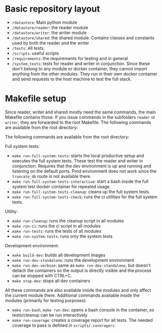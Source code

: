 # Basic repository layout

- `/datastore`: Main python module
- `/datastore/reader`: the reader module
- `/datastore/writer`: the writer module
- `/datastore/shared`: the shared module. Contains classes and constants used by both the reader and the writer
- `/tests`: All tests.
- `/scripts`: useful scripts
- `/requirements`: the requirements for testing and in general
- `/system_tests`: tests for reader and writer in conjunction. Since these don't belong to any module or docker container, they cannot import anything from the other modules. They run in their own docker container and send requests to the host machine to test the full stack.

# Makefile setup
Since reader, writer and shared mostly need the same commands, the main Makefile contains those. If you issue commands in the subfolders `reader` or `writer`, they are forwarded to the root Makefile. The following commands are available from the root directory:

The following commands are available from the root directory:

Full system tests:
- `make run-full-system-tests`: starts the local productive setup and executes the full system tests. These test the reader and writer in conjunction. Requires that the dev environment is up and running and listening on the default ports. Prod environment does not work since the `truncate_db` route is not available there.
- `make run-full-system-tests-interactive`: start a bash inside the full system test docker container for repeated usage.
- `make run-full-system-tests-cleanup`: cleans up the full system tests.
- `make run-full-system-tests-check`: runs the ci utilities for the full system tests.

Utility:
- `make run-cleanup`: runs the cleanup script in all modules
- `make run-ci`: runs the ci script in all modules
- `make run-tests`: runs the tests of all modules
- `make run-system-tests`: runs only the system tests

Development environment:
- `make build-dev`: builds all development images
- `make run-dev-standalone`: runs the development environment
- `make run-dev-verbose`: same as `make run-dev-standalone`, but doesn't detach the containers so the output is directly visible and the process can be stopped with CTRL+C.
- `make stop-dev`: stops all dev containers

All these commands are also available inside the modules and only affect the current module there. Additional commands available inside the modules (primarily for testing purposes):

- `make run-bash`, `make run-dev`: opens a bash console in the container, so tests/cleanup can be run interactively
- `make run-coverage`: creates a coverage report for all tests. The needed coverage to pass is defined in `scripts/.coveragerc`.
